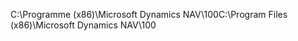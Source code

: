 <span data-ttu-id="5d8f7-101">C:\\Programme \(x86\)\\Microsoft Dynamics NAV\\100</span><span class="sxs-lookup"><span data-stu-id="5d8f7-101">C:\\Program Files \(x86\)\\Microsoft Dynamics NAV\\100</span></span>